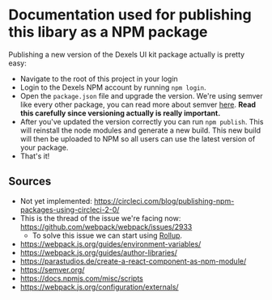 # Documentation used for publishing this libary as a NPM package

Publishing a new version of the Dexels UI kit package actually is pretty easy:
- Navigate to the root of this project in your login
- Login to the Dexels NPM account by running `npm login`.
- Open the `package.json` file and upgrade the version. We're using semver like every other package, you can read more about semver [here](https://semver.org/). **Read this carefully since versioning actually is really important.**
- After you've updated the version correctly you can run `npm publish`. This will reinstall the node modules and generate a new build. This new build will then be uploaded to NPM so all users can use the latest version of your package.
- That's it!

## Sources
- Not yet implemented: https://circleci.com/blog/publishing-npm-packages-using-circleci-2-0/
- This is the thread of the issue we're facing now: https://github.com/webpack/webpack/issues/2933
  - To solve this issue we can start using [Rollup](https://rollupjs.org/guide/en/).
- https://webpack.js.org/guides/environment-variables/
- https://webpack.js.org/guides/author-libraries/
- https://parastudios.de/create-a-react-component-as-npm-module/
- https://semver.org/
- https://docs.npmjs.com/misc/scripts
- https://webpack.js.org/configuration/externals/

